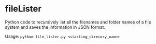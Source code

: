 # fileLister
Python code to recursively list all the filenames and folder names of a file system and saves the information in JSON format.

Usage:
    ```
    python file_lister.py <starting_direcory_name>
    ```